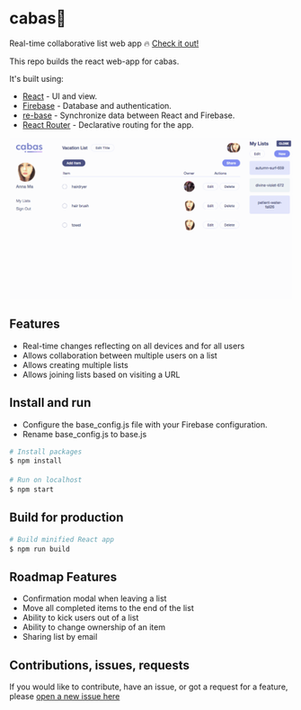 # cabas🎍
Real-time collaborative list web app 🔥
[Check it out!](https://cabas-a8b4a.firebaseapp.com/ "Official site")

This repo builds the react web-app for cabas. 

It's built using:

- [React](https://github.com/facebook/react) - UI and view.
- [Firebase](http://firebase.com) - Database and authentication.
- [re-base](https://github.com/tylermcginnis/re-base) - Synchronize data between React and Firebase.
- [React Router](https://github.com/ReactTraining/react-router) - Declarative routing for the app.

![cabas demo](./src/images/cabas_gif.gif "cabas demo")

## Features
- Real-time changes reflecting on all devices and for all users
- Allows collaboration between multiple users on a list
- Allows creating multiple lists
- Allows joining lists based on visiting a URL

## Install and run
- Configure the base_config.js file with your Firebase configuration.
- Rename base_config.js to base.js
``` bash
# Install packages
$ npm install

# Run on localhost
$ npm start
```

## Build for production
``` bash
# Build minified React app
$ npm run build
```

## Roadmap Features
- Confirmation modal when leaving a list
- Move all completed items to the end of the list
- Ability to kick users out of a list
- Ability to change ownership of an item
- Sharing list by email

## Contributions, issues, requests
If you would like to contribute, have an issue, or got a request for a feature, please [open a new issue here](https://github.com/annuhdo/cabas/issues/new)
